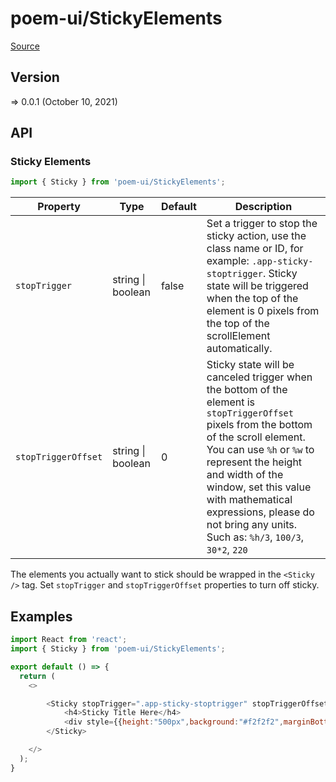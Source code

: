 # poem-ui/StickyElements

[Source](https://github.com/xizon/poem-ui/tree/main/src/StickyElements)

## Version

=> 0.0.1 (October 10, 2021)

## API

### Sticky Elements
```js
import { Sticky } from 'poem-ui/StickyElements';
```
| Property | Type | Default | Description |
| --- | --- | --- | --- |
| `stopTrigger` | string \| boolean  | false | Set a trigger to stop the sticky action, use the class name or ID, for example: `.app-sticky-stoptrigger`. Sticky state will be triggered when the top of the element is 0 pixels from the top of the scrollElement automatically. |
| `stopTriggerOffset` | string \| boolean  | 0 | Sticky state will be canceled trigger when the bottom of the element is `stopTriggerOffset` pixels from the bottom of the scroll element. You can use `%h` or `%w` to represent the height and width of the window, set this value with mathematical expressions, please do not bring any units. Such as: `%h/3`, `100/3`, `30*2`, `220` |


The elements you actually want to stick should be wrapped in the `<Sticky />` tag. Set `stopTrigger` and `stopTriggerOffset` properties to turn off sticky.


## Examples

```js
import React from 'react';
import { Sticky } from 'poem-ui/StickyElements';

export default () => {
  return (
    <>

        <Sticky stopTrigger=".app-sticky-stoptrigger" stopTriggerOffset="%h/3">
            <h4>Sticky Title Here</h4>
            <div style={{height:"500px",background:"#f2f2f2",marginBottom:"50px"}}></div>
        </Sticky>

    </>
  );
}

```